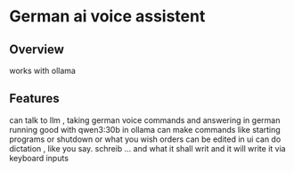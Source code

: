 # German ai voice assistent

## Overview
works with ollama
## Features 
can talk to llm , taking german voice commands and answering in german
running good with qwen3:30b in ollama
can make commands like starting programs or shutdown or what you wish
orders can be edited in ui
can do dictation , like you say. schreib ... and what it shall writ and it will write it via keyboard inputs